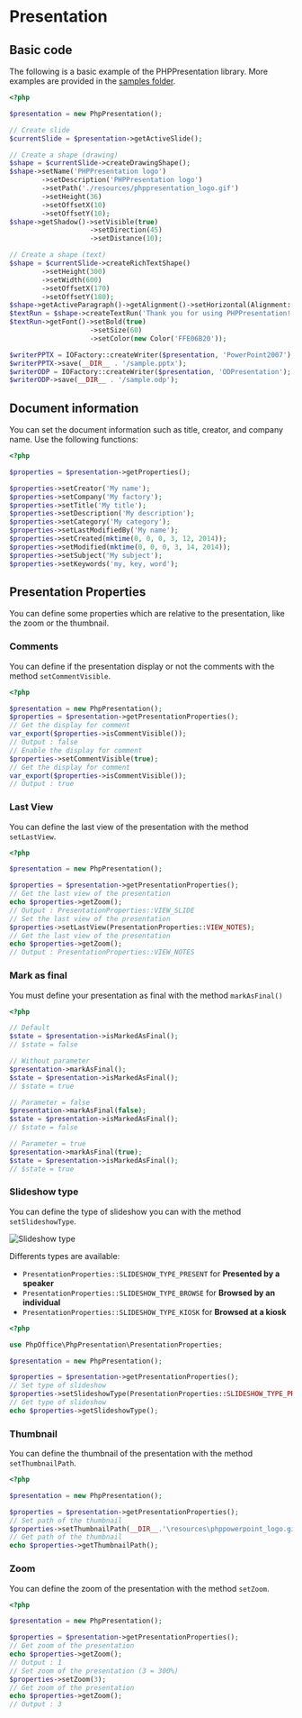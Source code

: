 # Presentation

## Basic code

The following is a basic example of the PHPPresentation library. More examples are provided in the [samples folder](https://github.com/PHPOffice/PHPPresentation/tree/master/samples/).

``` php
<?php

$presentation = new PhpPresentation();

// Create slide
$currentSlide = $presentation->getActiveSlide();

// Create a shape (drawing)
$shape = $currentSlide->createDrawingShape();
$shape->setName('PHPPresentation logo')
        ->setDescription('PHPPresentation logo')
        ->setPath('./resources/phppresentation_logo.gif')
        ->setHeight(36)
        ->setOffsetX(10)
        ->setOffsetY(10);
$shape->getShadow()->setVisible(true)
                    ->setDirection(45)
                    ->setDistance(10);

// Create a shape (text)
$shape = $currentSlide->createRichTextShape()
        ->setHeight(300)
        ->setWidth(600)
        ->setOffsetX(170)
        ->setOffsetY(180);
$shape->getActiveParagraph()->getAlignment()->setHorizontal(Alignment::HORIZONTAL_CENTER);
$textRun = $shape->createTextRun('Thank you for using PHPPresentation!');
$textRun->getFont()->setBold(true)
                    ->setSize(60)
                    ->setColor(new Color('FFE06B20'));

$writerPPTX = IOFactory::createWriter($presentation, 'PowerPoint2007');
$writerPPTX->save(__DIR__ . '/sample.pptx');
$writerODP = IOFactory::createWriter($presentation, 'ODPresentation');
$writerODP->save(__DIR__ . '/sample.odp');

```

## Document information

You can set the document information such as title, creator, and company name. Use the following functions:

``` php
<?php

$properties = $presentation->getProperties();

$properties->setCreator('My name');
$properties->setCompany('My factory');
$properties->setTitle('My title');
$properties->setDescription('My description');
$properties->setCategory('My category');
$properties->setLastModifiedBy('My name');
$properties->setCreated(mktime(0, 0, 0, 3, 12, 2014));
$properties->setModified(mktime(0, 0, 0, 3, 14, 2014));
$properties->setSubject('My subject');
$properties->setKeywords('my, key, word');
```

## Presentation Properties

You can define some properties which are relative to the presentation, like the zoom or the thumbnail.

### Comments

You can define if the presentation display or not the comments with the method `setCommentVisible`.

``` php
<?php

$presentation = new PhpPresentation();
$properties = $presentation->getPresentationProperties();
// Get the display for comment
var_export($properties->isCommentVisible());
// Output : false
// Enable the display for comment
$properties->setCommentVisible(true);
// Get the display for comment
var_export($properties->isCommentVisible());
// Output : true
```

### Last View

You can define the last view of the presentation with the method `setLastView`.

``` php
<?php

$presentation = new PhpPresentation();

$properties = $presentation->getPresentationProperties();
// Get the last view of the presentation
echo $properties->getZoom();
// Output : PresentationProperties::VIEW_SLIDE
// Set the last view of the presentation
$properties->setLastView(PresentationProperties::VIEW_NOTES);
// Get the last view of the presentation
echo $properties->getZoom();
// Output : PresentationProperties::VIEW_NOTES
```

### Mark as final

You must define your presentation as final with the method `markAsFinal()`

``` php
<?php

// Default
$state = $presentation->isMarkedAsFinal();
// $state = false

// Without parameter
$presentation->markAsFinal();
$state = $presentation->isMarkedAsFinal();
// $state = true

// Parameter = false
$presentation->markAsFinal(false);
$state = $presentation->isMarkedAsFinal();
// $state = false

// Parameter = true
$presentation->markAsFinal(true);
$state = $presentation->isMarkedAsFinal();
// $state = true
```

### Slideshow type

You can define the type of slideshow you can with the method `setSlideshowType`.

![Slideshow type](/PHPPresentation/images/presentation_slideshow_type.png)

Differents types are available:

* `PresentationProperties::SLIDESHOW_TYPE_PRESENT` for **Presented by a speaker**
* `PresentationProperties::SLIDESHOW_TYPE_BROWSE` for **Browsed by an individual**
* `PresentationProperties::SLIDESHOW_TYPE_KIOSK` for **Browsed at a kiosk**

``` php
<?php

use PhpOffice\PhpPresentation\PresentationProperties;

$presentation = new PhpPresentation();

$properties = $presentation->getPresentationProperties();
// Set type of slideshow
$properties->setSlideshowType(PresentationProperties::SLIDESHOW_TYPE_PRESENT);
// Get type of slideshow
echo $properties->getSlideshowType();
```

### Thumbnail

You can define the thumbnail of the presentation with the method `setThumbnailPath`.

``` php
<?php

$presentation = new PhpPresentation();

$properties = $presentation->getPresentationProperties();
// Set path of the thumbnail
$properties->setThumbnailPath(__DIR__.'\resources\phppowerpoint_logo.gif');
// Get path of the thumbnail
echo $properties->getThumbnailPath();
```

### Zoom

You can define the zoom of the presentation with the method `setZoom`.

``` php
<?php

$presentation = new PhpPresentation();

$properties = $presentation->getPresentationProperties();
// Get zoom of the presentation
echo $properties->getZoom();
// Output : 1
// Set zoom of the presentation (3 = 300%)
$properties->setZoom(3);
// Get zoom of the presentation
echo $properties->getZoom();
// Output : 3
```
